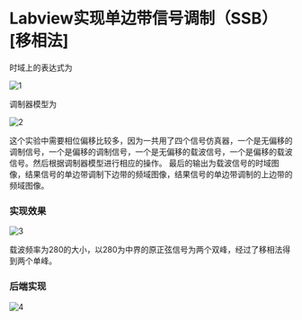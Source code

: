 # Labview实现单边带信号调制（SSB）[移相法]

时域上的表达式为

![1](https://wsine.cn-gd.ufileos.com/image/wsine-blog-image52.png)

调制器模型为

![2](https://wsine.cn-gd.ufileos.com/image/wsine-blog-image53.png)

这个实验中需要相位偏移比较多，因为一共用了四个信号仿真器，一个是无偏移的调制信号，一个是偏移的调制信号，一个是无偏移的载波信号，一个是偏移的载波信号。然后根据调制器模型进行相应的操作。
最后的输出为载波信号的时域图像，结果信号的单边带调制下边带的频域图像，结果信号的单边带调制的上边带的频域图像。


### 实现效果

![3](https://wsine.cn-gd.ufileos.com/image/wsine-blog-image54.png)

载波频率为280的大小，以280为中界的原正弦信号为两个双峰，经过了移相法得到两个单峰。

### 后端实现

![4](https://wsine.cn-gd.ufileos.com/image/wsine-blog-image55.jpg)